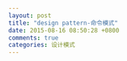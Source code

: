 ```yaml
---
layout: post
title: "design pattern-命令模式"
date: 2015-08-16 08:50:28 +0800
comments: true
categories: 设计模式
---
```

